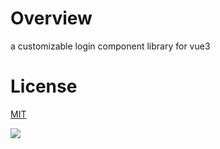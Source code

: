 # Overview
a customizable login component library for vue3

# License
 [MIT](https://github.com/Kawamiya/customizable-login-component-library/blob/main/LICENSE)

![](https://img.shields.io/github/issues/Kawamiya/customizable-login-component-library)